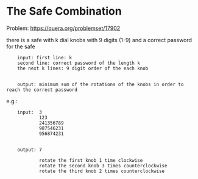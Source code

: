 # The Safe Combination

Problem: https://quera.org/problemset/17902

there is a safe with k dial knobs with 9 digits (1-9) and a correct password for the safe

        input: first line: k
        second line: correct password of the length k
        the next k lines: 9 digit order of the each knob


        output: minimum sum of the rotations of the knobs in order to reach the correct password

e.g.:

        input:  3
                123
                241356789
                987546231
                956874231


        output: 7

                rotate the first knob 1 time clockwise
                rotate the second knob 3 times counterclockwise
                rotate the third knob 2 times counterclockwise

